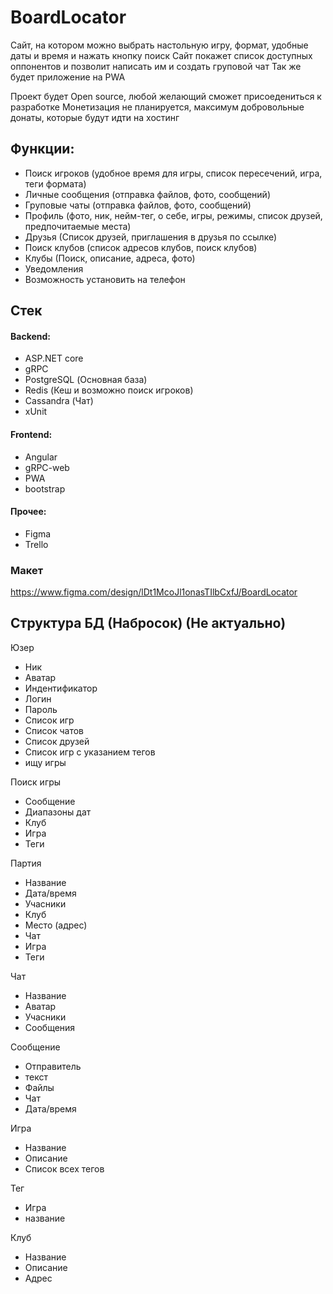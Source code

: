 # BoardLocator
Сайт, на котором можно выбрать настольную игру, формат, удобные даты и время и нажать кнопку поиск
Сайт покажет список доступных оппонентов и позволит написать им и создать груповой чат
Так же будет приложение на PWA

Проект будет Open source, любой желающий сможет присоедениться к разработке
Монетизация не планируется, максимум добровольные донаты, которые будут идти на хостинг

## Функции:
- Поиск игроков (удобное время для игры, список пересечений, игра, теги формата)
- Личные сообщения (отправка файлов, фото, сообщений)
- Груповые чаты (отправка файлов, фото, сообщений)
- Профиль (фото, ник, нейм-тег, о себе, игры, режимы, список друзей, предпочитаемые места)
- Друзья (Список друзей, приглашения в друзья по ссылке)
- Поиск клубов (список адресов клубов, поиск клубов)
- Клубы (Поиск, описание, адреса, фото)
- Уведомления
- Возможность установить на телефон

## Стек
#### Backend:
- ASP.NET core
- gRPC
- PostgreSQL (Основная база)
- Redis (Кеш и возможно поиск игроков)
- Cassandra (Чат)
- xUnit
#### Frontend:
- Angular
- gRPC-web
- PWA
- bootstrap
#### Прочее:
- Figma
- Trello

### Макет
https://www.figma.com/design/lDt1McoJl1onasTIlbCxfJ/BoardLocator

## Структура БД (Набросок) (Не актуально)

Юзер
- Ник
- Аватар
- Индентификатор
- Логин
- Пароль
- Список игр
- Список чатов
- Список друзей
- Список игр с указанием тегов
- ищу игры

Поиск игры
- Сообщение
- Диапазоны дат
- Клуб
- Игра
- Теги

Партия
- Название
- Дата/время
- Учасники
- Клуб
- Место (адрес)
- Чат
- Игра
- Теги

Чат
- Название
- Аватар
- Учасники
- Сообщения

Сообщение
- Отправитель
- текст
- Файлы
- Чат
- Дата/время

Игра
- Название
- Описание
- Список всех тегов

Тег
- Игра
- название

Клуб
- Название
- Описание
- Адрес
